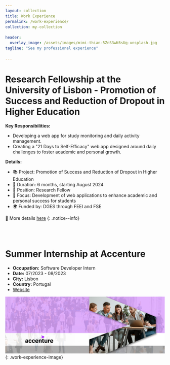 ```yaml
---
layout: collection
title: Work Experience
permalink: /work-experience/
collection: my-collection

header:
  overlay_image: /assets/images/mimi-thian-5ZnS3wK6sUg-unsplash.jpg
tagline: "See my professional experience"

---
```


<style>
.education-image {
  width: 100%;
  height: 300px; /* Set the height to ensure all images have the same height */
  object-fit: cover; /* Crop the images while maintaining aspect ratio */
  margin-bottom: 20px;
  border-radius: 10px;
  box-shadow: 0 4px 6px rgba(0, 0, 0, 0.1);
}
</style>

# Research Fellowship at the University of Lisbon - Promotion of Success and Reduction of Dropout in Higher Education

**Key Responsibilities:**

- Developing a web app for study monitoring and daily activity management.
- Creating a "21 Days to Self-Efficacy" web app designed around daily challenges to foster academic and personal growth.

**Details:**

- 📚 Project: Promotion of Success and Reduction of Dropout in Higher Education
- 📅 Duration: 6 months, starting August 2024
- 💼 Position: Research Fellow
- 🔧 Focus: Development of web applications to enhance academic and personal success for students
- 🌍 Funded by: DGES through FEEI and FSE

📎 More details [here](/assets/documents/aviso_07_bi_2024_informatica_-_equipa_a2_signed.pdf)
{: .notice--info}

<br>
<br>

# Summer Internship at Accenture

- **Occupation:** Software Developer Intern
- **Date:** 07/2023 - 08/2023
- **City:** Lisbon
- **Country:** Portugal
- [Website](https://www.accenture.com/pt-pt)

![Accenture Banner](/assets/images/Accenture-Plc_banner-01.jpg){: .work-experience-image}
